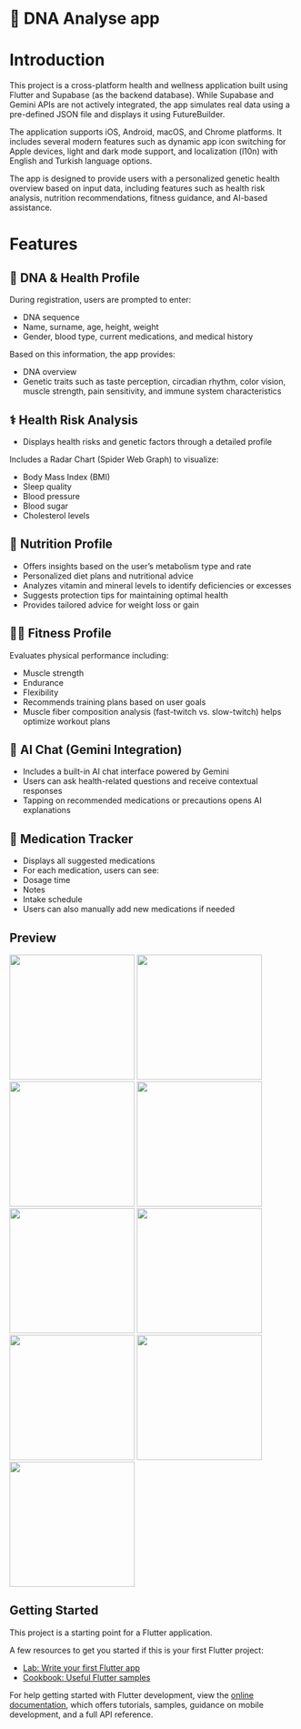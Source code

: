 # 🧬 DNA Analyse app

# Introduction

This project is a cross-platform health and wellness application built using Flutter and Supabase (as the backend database). While Supabase and Gemini APIs are not actively integrated, the app simulates real data using a pre-defined JSON file and displays it using FutureBuilder.

The application supports iOS, Android, macOS, and Chrome platforms. It includes several modern features such as dynamic app icon switching for Apple devices, light and dark mode support, and localization (l10n) with English and Turkish language options.

The app is designed to provide users with a personalized genetic health overview based on input data, including features such as health risk analysis, nutrition recommendations, fitness guidance, and AI-based assistance.

# Features

## 🧬 DNA & Health Profile
During registration, users are prompted to enter:
- DNA sequence
- Name, surname, age, height, weight
- Gender, blood type, current medications, and medical history

Based on this information, the app provides:
- DNA overview
- Genetic traits such as taste perception, circadian rhythm, color vision, muscle strength, pain sensitivity, and immune system characteristics

## ⚕ Health Risk Analysis

- Displays health risks and genetic factors through a detailed profile

Includes a Radar Chart (Spider Web Graph) to visualize:
- Body Mass Index (BMI)
- Sleep quality
- Blood pressure
- Blood sugar
- Cholesterol levels

## 🥗 Nutrition Profile
- Offers insights based on the user’s metabolism type and rate
- Personalized diet plans and nutritional advice
- Analyzes vitamin and mineral levels to identify deficiencies or excesses
- Suggests protection tips for maintaining optimal health
- Provides tailored advice for weight loss or gain

## 🏋️‍♂️ Fitness Profile
Evaluates physical performance including:
- Muscle strength
- Endurance
- Flexibility
- Recommends training plans based on user goals
- Muscle fiber composition analysis (fast-twitch vs. slow-twitch) helps optimize workout plans

## 🤖 AI Chat (Gemini Integration)
- Includes a built-in AI chat interface powered by Gemini
- Users can ask health-related questions and receive contextual responses
- Tapping on recommended medications or precautions opens AI explanations

## 💊 Medication Tracker
- Displays all suggested medications
- For each medication, users can see:
- Dosage time
- Notes
- Intake schedule
- Users can also manually add new medications if needed

## Preview

<p>
<img src="assets/Preview/image1.jpeg" width="220"/> <img src="assets/Preview/image2.jpeg" width="220"/>
<img src="assets/Preview/image3.jpeg" width="220"/> <img src="assets/Preview/image4.jpeg" width="220"/>
<img src="assets/Preview/image5.jpeg" width="220"/> <img src="assets/Preview/image6.png" width="220"/>
<img src="assets/Preview/image7.png" width="220"/> <img src="assets/Preview/image8.png" width="220"/>
<img src="assets/Preview/Screenshots/33.png" width="220"/>
</p>

## Getting Started

This project is a starting point for a Flutter application.

A few resources to get you started if this is your first Flutter project:

- [Lab: Write your first Flutter app](https://docs.flutter.dev/get-started/codelab)
- [Cookbook: Useful Flutter samples](https://docs.flutter.dev/cookbook)

For help getting started with Flutter development, view the
[online documentation](https://docs.flutter.dev/), which offers tutorials,
samples, guidance on mobile development, and a full API reference.
